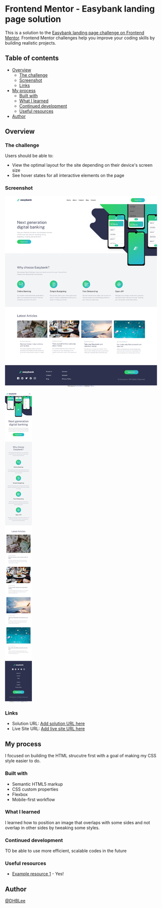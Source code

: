 # Frontend Mentor - Easybank landing page solution

This is a solution to the [Easybank landing page challenge on Frontend Mentor](https://www.frontendmentor.io/challenges/easybank-landing-page-WaUhkoDN). Frontend Mentor challenges help you improve your coding skills by building realistic projects. 

## Table of contents


- [Overview](#overview)
  - [The challenge](#the-challenge)
  - [Screenshot](#screenshot)
  - [Links](#links)
- [My process](#my-process)
  - [Built with](#built-with)
  - [What I learned](#what-i-learned)
  - [Continued development](#continued-development)
  - [Useful resources](#useful-resources)
- [Author](#author)




## Overview


### The challenge


Users should be able to:


- View the optimal layout for the site depending on their device's screen size
- See hover states for all interactive elements on the page


### Screenshot


![](./images/1440px_solution.png)

![](./images/375px_solution.png)




### Links


- Solution URL: [Add solution URL here](https://github.com/DHBLee/DHBLee2/tree/DHBLee/Fronend-Mentor/Easybank)
- Live Site URL: [Add live site URL here](https://dhb-lee2-kfm1.vercel.app/)


## My process

I focused on building the HTML strucutre first with a goal of making my CSS style easier to do.

### Built with


- Semantic HTML5 markup
- CSS custom properties
- Flexbox
- Mobile-first workflow





### What I learned

I learned how to position an image that overlaps with some sides and not overlap in other sides by tweaking some styles.


### Continued development

TO be able to use more efficient, scalable codes in the future


### Useful resources


- [Example resource 1](https://www.chatgpt.com) - Yes!




## Author


[@DHBLee](https://www.frontendmentor.io/profile/DHBLee)